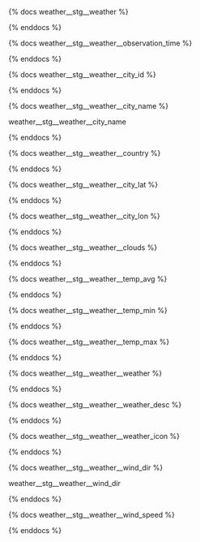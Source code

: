 {% docs weather__stg__weather %}



{% enddocs %}

{% docs weather__stg__weather__observation_time %}



{% enddocs %}

{% docs weather__stg__weather__city_id %}



{% enddocs %}

{% docs weather__stg__weather__city_name %}

weather__stg__weather__city_name

{% enddocs %}

{% docs weather__stg__weather__country %}



{% enddocs %}

{% docs weather__stg__weather__city_lat %}



{% enddocs %}

{% docs weather__stg__weather__city_lon %}



{% enddocs %}

{% docs weather__stg__weather__clouds %}



{% enddocs %}

{% docs weather__stg__weather__temp_avg %}



{% enddocs %}

{% docs weather__stg__weather__temp_min %}



{% enddocs %}

{% docs weather__stg__weather__temp_max %}



{% enddocs %}

{% docs weather__stg__weather__weather %}



{% enddocs %}

{% docs weather__stg__weather__weather_desc %}



{% enddocs %}

{% docs weather__stg__weather__weather_icon %}



{% enddocs %}

{% docs weather__stg__weather__wind_dir %}

weather__stg__weather__wind_dir

{% enddocs %}

{% docs weather__stg__weather__wind_speed %}



{% enddocs %}

